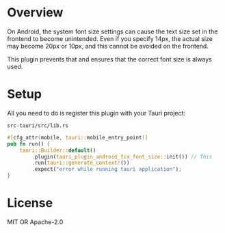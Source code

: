# Overview

On Android, the system font size settings can cause the text size set in the frontend to become unintended.
Even if you specify 14px, the actual size may become 20px or 10px, and this cannot be avoided on the frontend.

This plugin prevents that and ensures that the correct font size is always used.

# Setup

All you need to do is register this plugin with your Tauri project: 

`src-tauri/src/lib.rs`

```rust
#[cfg_attr(mobile, tauri::mobile_entry_point)]
pub fn run() {
    tauri::Builder::default()
        .plugin(tauri_plugin_android_fix_font_size::init()) // This
        .run(tauri::generate_context!())
        .expect("error while running tauri application");
}
```

# License
MIT OR Apache-2.0